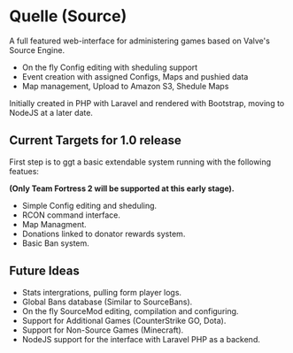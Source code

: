 Quelle (Source)
=============

A full featured web-interface for administering games based on Valve's Source Engine.

- On the fly Config editing with sheduling support
- Event creation with assigned Configs, Maps and pushied data
- Map management, Upload to Amazon S3, Shedule Maps

Initially created in PHP with Laravel and rendered with Bootstrap, moving to NodeJS at a later date.

## Current Targets for 1.0 release

First step is to ggt a basic extendable system running with the following featues:

**(Only Team Fortress 2 will be supported at this early stage).**

- Simple Config editing and sheduling.
- RCON command interface.
- Map Managment.
- Donations linked to donator rewards system.
- Basic Ban system.

## Future Ideas

- Stats intergrations, pulling form player logs.
- Global Bans database (Similar to SourceBans).
- On the fly SourceMod editing, compilation and configuring.
- Support for Additional Games (CounterStrike GO, Dota).
- Support for Non-Source Games (Minecraft).
- NodeJS support for the interface with Laravel PHP as a backend.
